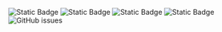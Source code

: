 ![Static Badge](https://img.shields.io/badge/blacklists-60-000000) ![Static Badge](https://img.shields.io/badge/blacklisted-3014454-cc0000) ![Static Badge](https://img.shields.io/badge/whitelisted-2242-00CC00) ![Static Badge](https://img.shields.io/badge/streaming_blacklist-28106-000000) ![GitHub issues](https://img.shields.io/github/issues/fabriziosalmi/blacklists)
